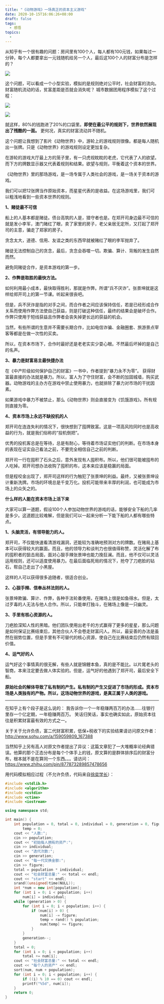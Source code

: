 ```yaml
---
title: "《动物游戏》一场真正的资本主义游戏"
date: 2020-10-15T16:06:26+08:00
draft: false
tags:
  - 感悟
topics:
  - 
---
```


从知乎有一个很有趣的问题：房间里有100个人，每人都有100元钱，如果每过一分钟，每个人都要拿出一元钱随机给另一个人，最后这100个人的财富分布是怎样的？

![](https://gitee.com//riotian/blogimage/raw/master/img/20201014210025.jpeg)

这个问题，可以看成一个小型实验，模拟的是规则绝对公平时，社会财富的流向。财富随机流动的话，贫富差距是否就会消失呢？
城市数据团用程序模拟了这个过程：

![](https://gitee.com//riotian/blogimage/raw/master/img/20201014210038.gif)

![](https://gitee.com//riotian/blogimage/raw/master/img/20201014210047.gif)

就这样，80%的钱跑进了20%的口袋里。**即使在最公平的规则下，世界依然展现出了残酷的一面。**
更何况，真实的财富流动并不随机。

这个问题让我想到了影片《动物世界》中，游轮上的游戏规则很像。都是每人随机出一张牌。只是《动物世界》的游戏规则设定更加复杂。

在游轮的游戏大厅最上方的笼子里，有一只虎视眈眈的老虎，它代表了人的欲望。而下方的牌数显示器又代表着规则和结果。欲望与规则，平衡着这个资本的世界。

《动物世界》里的那场游戏，是一场专属于人类社会的游戏，是一场关于资本的游戏。

我们可以把12张牌当作原始资本，而星星代表的是收益。在这场游戏里，我们可以粗浅地看到一些资本世界的规则。

**1、赌徒最不可信**

船上的人基本都是赌徒。债台高筑的人是，猎守者也是。在郑开司身边最不可信的就是发小李军，澳门赌红了眼，卖了家里的房子，老父亲居无定所，又打起了郑开司的主意，骗走了郑家的房子。

贪念太大，道德、信用、友谊之类的东西早就被赌红了眼的李军抛弃了。

赌徒无法控制自己的贪念，最后，贪念会吞噬一切。欺骗、算计、背叛的发生自然而然。

避免同赌徒合作，是资本游戏的第一步。

**2、作弊是取胜的最快方法。**

如何利用最小成本，最快取得胜利，那就是作弊。所谓“兵不厌诈”。张景坤就是这样给郑开司上的第一节课。听起来很丧吧。

但是，兵不厌诈是指的对手之间，而合作者之间应该保持信任，若是已经形成合作关系而使用作弊方法使自己获益，则是打破这种信任，最终的结果会是破坏合作。作弊只使用于短线获益且作弊者会丧失掉更长远的获益的机会。

当然，有些所谓的生意并不需要长期合作，比如电信诈骗、金融圈套、旅游景点宰客等都是在做一次性的买卖。

所以，在资本市场下，合作时最好还是老老实实少耍心眼。不然最后坏掉的是自己的名声。

**3、暴力是财富易主最快捷办法**

在《中产阶级如何保护自己的财富》一书中，作者提到“暴力永不为零”。 获得财富最直接的办法就是暴力。所以，富人为了守住财富，会不断的加固城墙，购买武器。动物游戏的主办方在游戏中禁止使用暴力，也就排除了暴力对市场的干扰因素。

如果游戏中暴力不被禁止，那么《动物世界》则会直接变为《饥饿游戏》。所有规则直接为零。

**4、资本市场上永远不缺投机的人**

郑开司在连连失利的情况下，很快想到了囤牌致富。这是一项高风险同时也是高收益的行为，就是我们俗称的“投机倒把”。

优秀的投机客总是在等待，总是有耐心，等待着市场证实他们的判断。在市场本身的表现在证实自己看法之前，不要完全相信自己之前的判断。

郑开司一行在囤积了石头之后，意外发现有人囤积布。所以，他们很可能被囤布的人吃掉。郑开司想办法收购了囤积的布，这本来应该是稳赢的局面。

但是程咬金出现了，郑开司这样的行为触犯了张景坤的利益。最终，又被张景坤设计重新洗牌。市场的环境总是千变万化。投机可能带来丰厚的利润，也可能成为市场上的众矢之的。

**什么样的人能在资本市场上活下来**

大家可以算一道题，假设100个人参加动物世界的游戏的话，能够安全下船的几率是多少。这道题比较难解，但是我们可以一起来分析一下能下船的人都有哪些特点。

**1、头脑灵活，有领导能力的人。**

郑开司，不仅能快速看清游戏漏洞，还能较为准确地预测对方的牌数。在赌局上基本可以获得较大的赢面。而且，他的领导力和谈判力也很值得称赞，灵活化解了布的囤积者的狙击局面，面对心狠手辣张景坤也能力挽狂澜。而且，他不仅可以灵活运用规则，还可以适度使用暴力。在最后面临死局的情况下，抢夺了刀疤脸的钻石，帮自己走出了小黑屋。

这样的人可以获得很多追随者，很适合创业。

**2、心狠手辣、信奉丛林法则的人。**

张景坤欺骗、算计、作弊，各种手法轮番使用，在赌场上很是如鱼得水。但是，太过歹毒的人无法与他人合作。所以，只能单打独斗，在赌场上像是一只幽灵。

**3、手里有核心资源的人。**

刀疤脸深知人性的黑暗。他们团队使用出老千的方式赢得了更多的星星，那么问题是如何保证比赛结束后，其他合伙人不会卷走财富闪人。所以，最妥善的办法是虽然在弱势位置，但是手里有不可替代的核心资源，使自己在比赛结束后仍然有赎回价值。

**4、运气好的人**

运气好这个事情真的很无解，有些人就是锦鲤本鱼，真的是不能比。以片尾老头的智商，本来注定要去做人体实验的。但是，运气好的他遇到了郑开司，最后安全下船。

**原始社会的解体导致了私有制的产生。私有制的产生又促进了市场的形成。资本市场是人类独有的产物。所以，这场动物世界的游戏，是真正属于人类的游戏。**

---

在知乎上有个段子是这么说的：
我告诉你一个一年稳赚两百万的办法……往银行里存一个亿定期，一年稳赚两百万。
笑话归笑话，事实也确实如此，原始资本往往是积累财富最有效的方式之一。

关于关于允许负债，富二代财富积累，低保+税收下的实验结果请访问原文作者：http://www.sohu.com/a/159059809_167388

当然知乎上另有高人对原文作者提出了异议：这篇文章犯了一大堆概率论经典错误。他算的那个正态分布是每个个体手上的钱，原文算的是群体排序后的财富分布，根本就不是在算同一个东西。。。请访问：https://www.zhihu.com/pin/877873289857478656

用代码模拟相应过程（不允许负债，代码来自[徐奕学长](https://blog.csdn.net/xyisv)）：

```cpp
#include <stdlib.h>
#include <algorithm>
#include <cstdio>
#include <ctime>
#include <iostream>

using namespace std;

int main() {
    int population = 0, total = 0, individual = 0, generation = 0, figure = 0,
        temp = 0;
    cout << "人数:";
    cin >> population;
    cout << "初始每人拥有的资产:";
    cin >> individual;
    cout << "迭代次数:";
    cin >> generation;
    cout << "每一代交换金额:";
    cin >> figure;
    total = population * individual;
    cout << "社会财富总量:" << total << endl;
    cout << "start" << endl;
    srand((unsigned)time(NULL));
    int *num = new int[population];
    for (int i = 0; i < population; i++)
        num[i] = individual;
    while (generation > 0) {
        for (int i = 0; i < population; i++) {
            if (num[i] > 0) {
                num[i] -= figure;
                temp = rand() % population;
                num[temp] += figure;
            }
        }
        generation--;
    }
    total = 0;
    for (int i = 0; i < population; i++)
        total += num[i];
    cout << "社会财富总量:" << total << endl;
    cout << "每个人的资产" << endl;
    sort(num, num + population);
    for (int i = 0; i < population; i++) {
        if ((i) % 10 == 0) cout << endl;
        printf("%5d", num[i]);
    }
    return 0;
}
```

